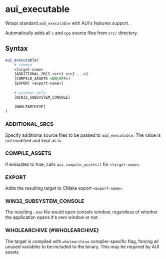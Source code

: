 # aui_executable

Wraps standard `add_executable` with AUI's features support.

Automatically adds all `c` and `cpp` source files from `src/` directory.

## Syntax

```cmake
aui_executable(
    # common
    <target-name>
    [ADDITIONAL_SRCS <src1 src2 ...>]
    [COMPILE_ASSETS <ON|OFF>]
    [EXPORT <export-name>]
 
    # windows only
    [WIN32_SUBSYSTEM_CONSOLE]
        
    [WHOLEARCHIVE]
)
```

### ADDITIONAL_SRCS

Specify additional source files to be passed to `add_executable`. The value is not modified and kept as is.


### COMPILE_ASSETS

If evaluates to true, calls `aui_compile_assets()` for `<target-name>`.


### EXPORT

Adds the resulting target to CMake export `<export-name>`.


### WIN32_SUBSYSTEM_CONSOLE

The resulting `.exe` file would open console window, regardless of whether the application opens it's own window or not.

### WHOLEARCHIVE {#WHOLEARCHIVE}

The target is compiled with `wholearchive` compiler-specific flag, forcing all unused variables to be included to the
binary. This may be required by AUI assets.
